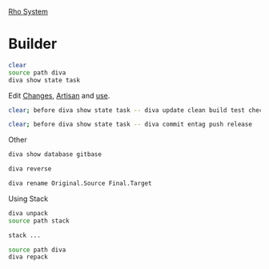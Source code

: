 [Rho System](readme.md)



# Builder
```bash
clear
source path diva
diva show state task
```
Edit [Changes](changes.md),  [Artisan](artisan.md) and [use](usr/use).
```bash
clear; before diva show state task -- diva update clean build test check zippe install stage
```
```bash
clear; before diva show state task -- diva commit entag push release
```
Other
```bash
diva show database gitbase
```
```bash
diva reverse
```
```bash
diva rename Original.Source Final.Target
```
Using Stack
```bash
diva unpack
source path stack
```
```bash
stack ...
```
```bash
source path diva
diva repack
```
